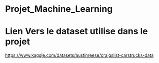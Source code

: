 # Projet_Machine_Learning
# Lien Vers le dataset utilise dans le projet 
https://www.kaggle.com/datasets/austinreese/craigslist-carstrucks-data
